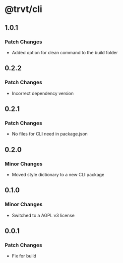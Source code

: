 # @trvt/cli

## 1.0.1

### Patch Changes

-   Added option for clean command to the build folder

## 0.2.2

### Patch Changes

-   Incorrect dependency version

## 0.2.1

### Patch Changes

-   No files for CLI need in package.json

## 0.2.0

### Minor Changes

-   Moved style dictionary to a new CLI package

## 0.1.0

### Minor Changes

-   Switched to a AGPL v3 license

## 0.0.1

### Patch Changes

-   Fix for build
